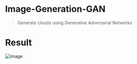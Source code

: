 # Image-Generation-GAN
> Generate clouds using Generative Adversarial Networks

# Result 
![image](https://github.com/charishma-07/Image-Generation-GAN/assets/93257931/b828c4be-37dd-42aa-9de6-8ca33c5010d8)


